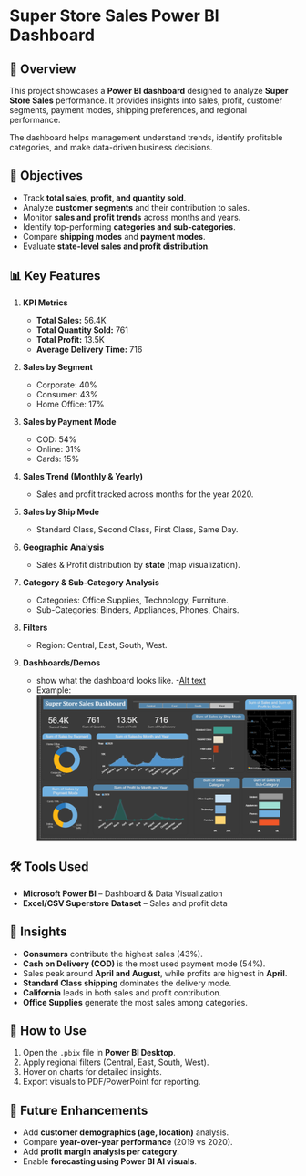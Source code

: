 
# Super Store Sales Power BI Dashboard  

## 📌 Overview  
This project showcases a **Power BI dashboard** designed to analyze **Super Store Sales** performance. It provides insights into sales, profit, customer segments, payment modes, shipping preferences, and regional performance.  

The dashboard helps management understand trends, identify profitable categories, and make data-driven business decisions.  

## 🎯 Objectives  
- Track **total sales, profit, and quantity sold**.  
- Analyze **customer segments** and their contribution to sales.  
- Monitor **sales and profit trends** across months and years.  
- Identify top-performing **categories and sub-categories**.  
- Compare **shipping modes** and **payment modes**.  
- Evaluate **state-level sales and profit distribution**.  

## 📊 Key Features  

1. **KPI Metrics**  
   - **Total Sales:** 56.4K  
   - **Total Quantity Sold:** 761  
   - **Total Profit:** 13.5K  
   - **Average Delivery Time:** 716  

2. **Sales by Segment**  
   - Corporate: 40%  
   - Consumer: 43%  
   - Home Office: 17%  

3. **Sales by Payment Mode**  
   - COD: 54%  
   - Online: 31%  
   - Cards: 15%  

4. **Sales Trend (Monthly & Yearly)**  
   - Sales and profit tracked across months for the year 2020.  

5. **Sales by Ship Mode**  
   - Standard Class, Second Class, First Class, Same Day.  

6. **Geographic Analysis**  
   - Sales & Profit distribution by **state** (map visualization).  

7. **Category & Sub-Category Analysis**  
   - Categories: Office Supplies, Technology, Furniture.  
   - Sub-Categories: Binders, Appliances, Phones, Chairs.  

8. **Filters**  
   - Region: Central, East, South, West.
9. **Dashboards/Demos**
   - show what the dashboard looks like. -[Alt text](https://github.com/Akarapulikitha/sales_analysis/blob/main/Sanpshot%20of%20Sales%20Dashboard.png)
   - Example: ![Dashboard preview](https://github.com/Akarapulikitha/sales_analysis/blob/main/Sanpshot%20of%20Sales%20Dashboard.png)
    

## 🛠️ Tools Used  
- **Microsoft Power BI** – Dashboard & Data Visualization  
- **Excel/CSV Superstore Dataset** – Sales and profit data  

## 🚀 Insights  
- **Consumers** contribute the highest sales (43%).  
- **Cash on Delivery (COD)** is the most used payment mode (54%).  
- Sales peak around **April and August**, while profits are highest in **April**.  
- **Standard Class shipping** dominates the delivery mode.  
- **California** leads in both sales and profit contribution.  
- **Office Supplies** generate the most sales among categories.  

## 📂 How to Use  
1. Open the `.pbix` file in **Power BI Desktop**.  
2. Apply regional filters (Central, East, South, West).  
3. Hover on charts for detailed insights.  
4. Export visuals to PDF/PowerPoint for reporting.  

## 📌 Future Enhancements  
- Add **customer demographics (age, location)** analysis.  
- Compare **year-over-year performance** (2019 vs 2020).  
- Add **profit margin analysis per category**.  
- Enable **forecasting using Power BI AI visuals**.  

